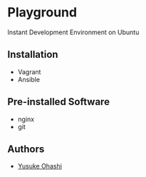 Playground
====================

Instant Development Environment on Ubuntu

## Installation

- Vagrant
- Ansible

## Pre-installed Software

- nginx
- git

## Authors

- [Yusuke Ohashi](https://github.com/junkpiano)

